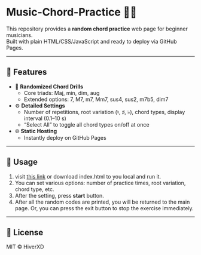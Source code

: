 # Music-Chord-Practice 🎵🎹

This repository provides a **random chord practice** web page for beginner musicians.  
Built with plain HTML/CSS/JavaScript and ready to deploy via GitHub Pages.

---

## 📌 Features

- 🚀 **Randomized Chord Drills**  
  - Core triads: Maj, min, dim, aug  
  - Extended options: 7, M7, m7, Mm7, sus4, sus2, m7b5, dim7  
- ⚙️ **Detailed Settings**  
  - Number of repetitions, root variation (♮, ♯, ♭), chord types, display interval (0.1–10 s)  
  - “Select All” to toggle all chord types on/off at once  
- 🌐 **Static Hosting**  
  - Instantly deploy on GitHub Pages


---

## 📖 Usage

1. visit [this link](https://hiverxd.github.io/Music-Chord-Practice/) or download index.html to you local and run it.
2. You can set various options: number of practice times, root variation, chord type, etc.
3. After the setting, press **start** button.
4. After all the random codes are printed, you will be returned to the main page. Or, you can press the exit button to stop the exercise immediately.

---

## 📄 License

MIT © HiverXD
